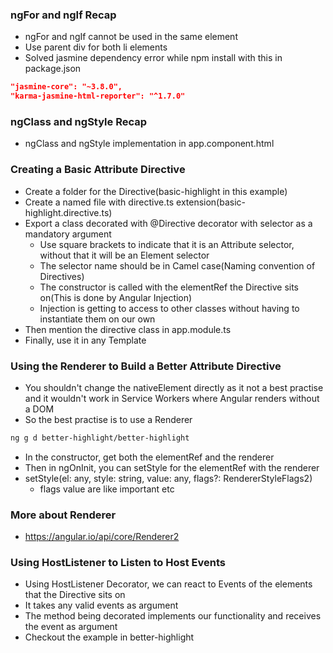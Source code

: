 ### ngFor and ngIf Recap

* ngFor and ngIf cannot be used in the same element
* Use parent div for both li elements
* Solved jasmine dependency error while npm install with this in package.json
```json
"jasmine-core": "~3.8.0",
"karma-jasmine-html-reporter": "^1.7.0"
```

### ngClass and ngStyle Recap

* ngClass and ngStyle implementation in app.component.html

### Creating a Basic Attribute Directive

* Create a folder for the Directive(basic-highlight in this example)
* Create a named file with directive.ts extension(basic-highlight.directive.ts)
* Export a class decorated with @Directive decorator with selector as a mandatory argument
    * Use square brackets to indicate that it is an Attribute selector, without that it will be an Element selector
    * The selector name should be in Camel case(Naming convention of Directives)
    * The constructor is called with the elementRef the Directive sits on(This is done by Angular Injection)
    * Injection is getting to access to other classes without having to instantiate them on our own
* Then mention the directive class in app.module.ts
* Finally, use it in any Template

### Using the Renderer to Build a Better Attribute Directive

* You shouldn't change the nativeElement directly as it not a best practise and it wouldn't work in Service Workers where Angular renders without a DOM
* So the best practise is to use a Renderer
```sh
ng g d better-highlight/better-highlight
```
* In the constructor, get both the elementRef and the renderer
* Then in ngOnInit, you can setStyle for the elementRef with the renderer
* setStyle(el: any, style: string, value: any, flags?: RendererStyleFlags2)
    * flags value are like important etc

### More about Renderer

* https://angular.io/api/core/Renderer2

### Using HostListener to Listen to Host Events

* Using HostListener Decorator, we can react to Events of the elements that the Directive sits on
* It takes any valid events as argument
* The method being decorated implements our functionality and receives the event as argument
* Checkout the example in better-highlight
